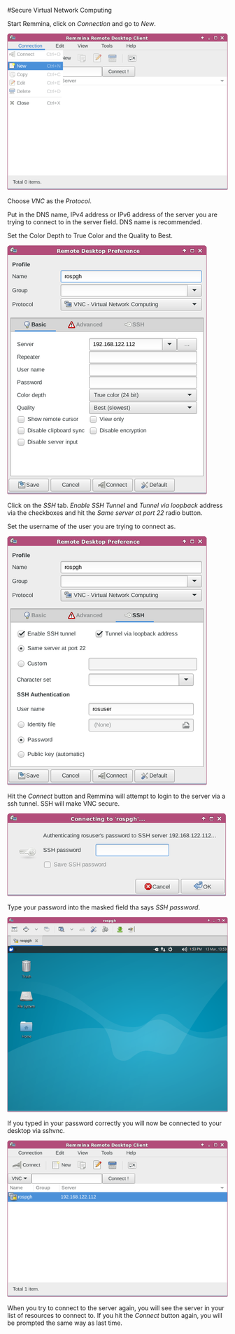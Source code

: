 #Secure Virtual Network Computing

Start Remmina, click on *Connection* and go to *New*.

![logo](sshvnc/6.png)

Choose *VNC* as the *Protocol*. 

Put in the DNS name, IPv4 address or IPv6 address of the server you are
trying to connect to in the server field. DNS name is recommended.

Set the Color Depth to True Color and the Quality to Best.

![logo](sshvnc/2.png)

Click on the *SSH* tab. *Enable SSH Tunnel* and *Tunnel via loopback*
address via the checkboxes and hit the *Same server at port 22* 
radio button.

Set the username of the user you are trying to connect as.

![logo](sshvnc/3.png)

Hit the *Connect* button and Remmina will attempt to login to the server
via a ssh tunnel. SSH will make VNC secure.

![logo](sshvnc/4.png)

Type your password into the masked field tha says *SSH password*.

![logo](sshvnc/5.png)

If you typed in your password correctly you will now be connected to your 
desktop via sshvnc.

![logo](sshvnc/1.png)

When you try to connect to the server again, you will see the server in your
list of resources to connect to. If you hit the *Connect* button again, you will be 
prompted the same way as last time.
